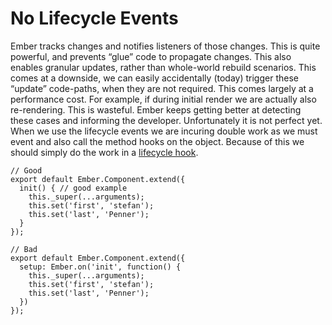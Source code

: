 # No Lifecycle Events

Ember tracks changes and notifies listeners of those changes. This is quite powerful, and prevents “glue” code to propagate changes. This also enables granular updates, rather than whole-world rebuild scenarios. This comes at a downside, we can easily accidentally (today) trigger these “update” code-paths, when they are not required. This comes largely at a performance cost. For example, if during initial render we are actually also re-rendering. This is wasteful. Ember keeps getting better at detecting these cases and informing the developer. Unfortunately it is not perfect yet. When we use the lifecycle events we are incuring double work as we must event and also call the method hooks on the object. Because of this we should simply do the work in a [lifecycle hook](https://guides.emberjs.com/v2.10.0/components/the-component-lifecycle/).

```
// Good
export default Ember.Component.extend({
  init() { // good example
    this._super(...arguments);
    this.set('first', 'stefan');
    this.set('last', 'Penner');
  }
});
```

```
// Bad
export default Ember.Component.extend({
  setup: Ember.on('init', function() {
    this._super(...arguments);
    this.set('first', 'stefan');
    this.set('last', 'Penner');
  })
});
```
